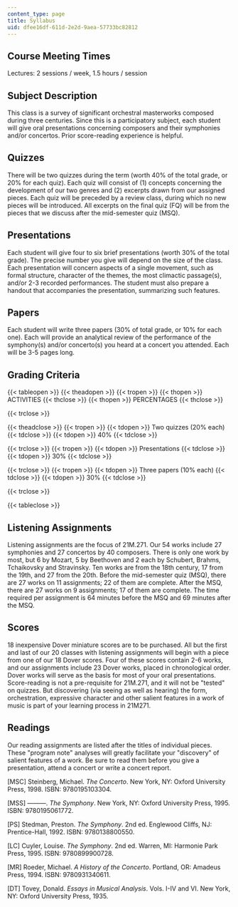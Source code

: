 ```yaml
---
content_type: page
title: Syllabus
uid: dfee16df-611d-2e2d-9aea-57733bc82812
---
```


Course Meeting Times
--------------------

Lectures: 2 sessions / week, 1.5 hours / session

Subject Description
-------------------

This class is a survey of significant orchestral masterworks composed during three centuries. Since this is a participatory subject, each student will give oral presentations concerning composers and their symphonies and/or concertos. Prior score-reading experience is helpful.

Quizzes
-------

There will be two quizzes during the term (worth 40% of the total grade, or 20% for each quiz). Each quiz will consist of (1) concepts concerning the development of our two genres and (2) excerpts drawn from our assigned pieces. Each quiz will be preceded by a review class, during which no new pieces will be introduced. All excerpts on the final quiz (FQ) will be from the pieces that we discuss after the mid-semester quiz (MSQ).

Presentations
-------------

Each student will give four to six brief presentations (worth 30% of the total grade). The precise number you give will depend on the size of the class. Each presentation will concern aspects of a single movement, such as formal structure, character of the themes, the most climactic passage(s), and/or 2-3 recorded performances. The student must also prepare a handout that accompanies the presentation, summarizing such features.

Papers
------

Each student will write three papers (30% of total grade, or 10% for each one). Each will provide an analytical review of the performance of the symphony(s) and/or concerto(s) you heard at a concert you attended. Each will be 3-5 pages long.

Grading Criteria
----------------

{{< tableopen >}}
{{< theadopen >}}
{{< tropen >}}
{{< thopen >}}
ACTIVITIES
{{< thclose >}}
{{< thopen >}}
PERCENTAGES
{{< thclose >}}

{{< trclose >}}

{{< theadclose >}}
{{< tropen >}}
{{< tdopen >}}
Two quizzes (20% each)
{{< tdclose >}}
{{< tdopen >}}
40%
{{< tdclose >}}

{{< trclose >}}
{{< tropen >}}
{{< tdopen >}}
Presentations
{{< tdclose >}}
{{< tdopen >}}
30%
{{< tdclose >}}

{{< trclose >}}
{{< tropen >}}
{{< tdopen >}}
Three papers (10% each)
{{< tdclose >}}
{{< tdopen >}}
30%
{{< tdclose >}}

{{< trclose >}}

{{< tableclose >}}

Listening Assignments
---------------------

Listening assignments are the focus of 21M.271. Our 54 works include 27 symphonies and 27 concertos by 40 composers. There is only one work by most, but 6 by Mozart, 5 by Beethoven and 2 each by Schubert, Brahms, Tchaikovsky and Stravinsky. Ten works are from the 18th century, 17 from the 19th, and 27 from the 20th. Before the mid-semester quiz (MSQ), there are 27 works on 11 assignments; 22 of them are complete. After the MSQ, there are 27 works on 9 assignments; 17 of them are complete. The time required per assignment is 64 minutes before the MSQ and 69 minutes after the MSQ.

Scores
------

18 inexpensive Dover miniature scores are to be purchased. All but the first and last of our 20 classes with listening assignments will begin with a piece from one of our 18 Dover scores. Four of these scores contain 2-6 works, and our assignments include 23 Dover works, placed in chronological order. Dover works will serve as the basis for most of your oral presentations. Score-reading is not a pre-requisite for 21M.271, and it will not be "tested" on quizzes. But discovering (via seeing as well as hearing) the form, orchestration, expressive character and other salient features in a work of music is part of your learning process in 21M271.

Readings
--------

Our reading assignments are listed after the titles of individual pieces. These "program note" analyses will greatly facilitate your "discovery" of salient features of a work. Be sure to read them before you give a presentation, attend a concert or write a concert report.

\[MSC\] Steinberg, Michael. _The Concerto_. New York, NY: Oxford University Press, 1998. ISBN: 9780195103304.

\[MSS\] ———. _The Symphony_. New York, NY: Oxford University Press, 1995. ISBN: 9780195061772.

\[PS\] Stedman, Preston. _The Symphony_. 2nd ed. Englewood Cliffs, NJ: Prentice-Hall, 1992. ISBN: 9780138800550.

\[LC\] Cuyler, Louise. _The Symphony_. 2nd ed. Warren, MI: Harmonie Park Press, 1995. ISBN: 9780899900728.

\[MR\] Roeder, Michael. _A History of the Concerto_. Portland, OR: Amadeus Press, 1994. ISBN: 9780931340611.

\[DT\] Tovey, Donald. _Essays in Musical Analysis_. Vols. I-IV and VI. New York, NY: Oxford University Press, 1935.